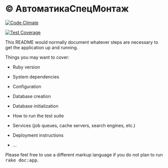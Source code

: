 # © АвтоматикаСпецМонтаж

[![Code Climate](https://codeclimate.com/github/storkvist/avtomatikasm.ru/badges/gpa.svg)](https://codeclimate.com/github/storkvist/avtomatikasm.ru)

[![Test Coverage](https://codeclimate.com/github/storkvist/avtomatikasm.ru/badges/coverage.svg)](https://codeclimate.com/github/storkvist/avtomatikasm.ru)

This README would normally document whatever steps are necessary to get the
application up and running.

Things you may want to cover:

* Ruby version

* System dependencies

* Configuration

* Database creation

* Database initialization

* How to run the test suite

* Services (job queues, cache servers, search engines, etc.)

* Deployment instructions

* ...


Please feel free to use a different markup language if you do not plan to run
<tt>rake doc:app</tt>.
